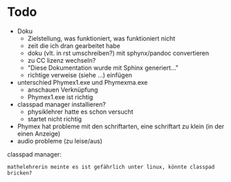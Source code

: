 # Todo

 - Doku
   - Zielstellung, was funktioniert, was funktioniert nicht
   - zeit die ich dran gearbeitet habe
   - doku (vlt. in rst umschreiben?) mit sphynx/pandoc convertieren
   - zu CC lizenz wechseln?
   - "Diese Dokumentation wurde mit Sphinx generiert..."
   - richtige verweise (siehe ...) einfügen
 - unterschied Phymex1.exe und Phymexma.exe
   - anschauen Verknüpfung
   - Phymex1.exe ist richtig
 - classpad manager installieren?
   - physiklehrer hatte es schon versucht
   - startet nicht richtig
 - Phymex hat probleme mit den schriftarten, eine schriftart zu klein (in der einen Anzeige)
 - audio probleme (zu leise/aus)

classpad manager:

    mathelehrerin meinte es ist gefährlich unter linux, könnte classpad bricken?

